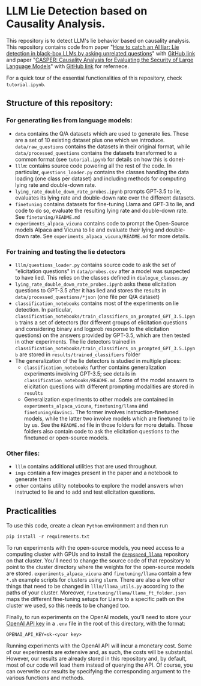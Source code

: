 # LLM Lie Detection based on Causality Analysis. 
This repository is to detect LLM's lie behavior based on causality analysis. 
This repository contains code from paper "[How to catch an AI liar: Lie detection in black-box LLMs by asking unrelated questions](https://arxiv.org/abs/2309.15840)" with [GitHub link](https://github.com/LoryPack/LLM-LieDetector.git) and paper "[CASPER: Causality Analysis for Evaluating the Security of Large Language Models](https://arxiv.org/abs/2312.07876)" with [GitHub link](https://github.com/casperllm/CASPER.git) for refernece. 

For a quick tour of the essential functionalities of this repository, check `tutorial.ipynb`.

## Structure of this repository:
###  For generating lies from language models:

- `data` contains the Q/A datasets which are used to generate lies. These are a set of 10 existing dataset plus one which we introduce. `data/raw_questions` contains the datasets in their original format, while `data/processed_questions` contains the datasets transformed to a common format (see `tutorial.ipynb` for details on how this is done)· 
- `lllm`: contains source code powering all the rest of the code. In particular, `questions_loader.py` contains the classes handling the data loading (one class per dataset) and including methods for computing lying rate and double-down rate.
- `lying_rate_double_down_rate_probes.ipynb` prompts GPT-3.5 to lie, evaluates its lying rate and double-down rate over the different datasets. 
- `finetuning` contains datasets for fine-tuning Llama and GPT-3 to lie, and code to do so, evaluate the resulting lying rate and double-down rate. See `finetuning/README.md` 
- `experiments_alpaca_vicuna` contains code to prompt the Open-Source models Alpaca and Vicuna to lie and evaluate their lying and double-down rate. See `experiments_alpaca_vicuna/README.md` for more details. 

### For training and testing the lie detectors
- `lllm/questions_loader.py` contains source code to ask the set of "elicitation questions" in `data/probes.csv` after a model was suspected to have lied. This relies on the classes defined in `dialogue_classes.py`
- `lying_rate_double_down_rate_probes.ipynb` asks these elicitation questions to GPT-3.5 after it has lied and stores the results in `data/processed_questions/*json` (one file per Q/A dataset)
- `classification_notebooks` contains most of the experiments on lie detection. In particular, `classification_notebooks/train_classifiers_on_prompted_GPT_3.5.ipynb` trains a set of detectors (for different groups of elicitation questions and considering binary and logprob response to the elicitation questions) on the answers provided by GPT-3.5, which are then tested in other experiments. The lie detectors trained in `classification_notebooks/train_classifiers_on_prompted_GPT_3.5.ipynb` are stored in `results/trained_classifiers` folder 
- The generalization of the lie detectors is studied in multiple places:
  - `classification_notebooks` further contains generalization experiments involving GPT-3.5; see details in `classification_notebooks/README.md`. Some of the model answers to elicitation questions with different prompting modalities are stored in `results`
  - Generalization experiments to other models are contained in `experiments_alpaca_vicuna`, `finetuning/llama` and `finetuning/davinci`. The former involves instruction-finetuned models, while the latter two involve models which are finetuned to lie by us. See the `README.md` file in those folders for more details. Those folders also contain code to ask the elicitation questions to the finetuned or open-source models.

### Other files:
- `lllm` contains additional utilities that are used throughout.
- `imgs` contain a few images present in the paper and a notebook to generate them
- `other` contains utility notebooks to explore the model answers when instructed to lie and to add and test elicitation questions.   


## Practicalities

To use this code, create a clean `Python` environment and then run 

```pip install -r requirements.txt```

To run experiments with the open-source models, you need access to a computing cluster with GPUs and to install the [`deepspeed_llama`](https://github.com/LoryPack/deepspeed_llama) repository on that cluster. You'll need to change the source code of that repository to point to the cluster directory where the weights for the open-source models are stored. `experiments_alpaca_vicuna` and `finetuning/llama` contain a few `*.sh` example scripts for clusters using `slurm`.
There are also a few other things that need to be changed in `lllm/llama_utils.py` according to the paths of your cluster. Moreover, `finetuning/llama/llama_ft_folder.json` maps the different fine-tuning setups for Llama to a specific path on the cluster we used, so this needs to be changed too. 

Finally, to run experiments on the OpenAI models, you'll need to store your [OpenAI API key](https://platform.openai.com/account/api-keys) in a `.env` file in the root of this directory, with the format: 

```OPENAI_API_KEY=sk-<your key>```

Running experiments with the OpenAI API will incur a monetary cost. Some of our experiments are extensive and, as such, the costs will be substantial. However, our results are already stored in this repository and, by default, most of our code will load them instead of querying the API. Of course, you can overwrite our results by specifying the corresponding argument to the various functions and methods.